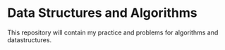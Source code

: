 # Data Structures and Algorithms
This repository will contain my practice and problems for algorithms and datastructures.
